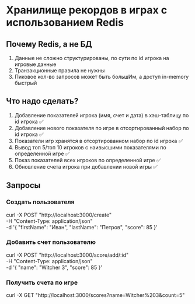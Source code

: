 # Хранилище рекордов в играх с использованием Redis

## Почему Redis, а не БД

1. Данные не сложно структурированы, по сути по id игрока на игровые данные
2. Транзакционные правила не нужны
3. Пиковое кол-во запросов может быть большИм, а доступ in-memory быстрый

## Что надо сделать?

1. Добавление показателей игрока (имя, счет и дата) в хэш-таблицу по id игрока ✅
2. Добавление нового показателя по игре в отсортированный набор по id игрока ✅
3. Показатели игр хранятся в отсортированном набор по id игрока ✅
4. Вывод топ 5/топ 10 игроков с наивысшими показателями по определенной игре ✅
5. Показ показателей всех игроков по определенной игре ✅
6. Обновление счета игрока при добавлении новой игры ✅

## Запросы

### Создать пользователя

curl -X POST "http://localhost:3000/create" \
 -H "Content-Type: application/json" \
 -d '{
"firstName": "Иван",
"lastName": "Петров",
"score": 85
}'

### Добавить счет пользователю

curl -X POST "http://localhost:3000/score/add/:id" \
 -H "Content-Type: application/json" \
 -d '{
"name": "Witcher 3",
"score": 85
}'

### Получить счета по игре

curl -X GET "http://localhost:3000/scores?name=Witcher%203&count=5"

